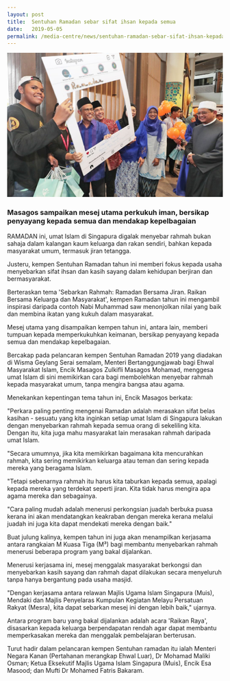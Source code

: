```yaml
---
layout: post
title:  Sentuhan Ramadan sebar sifat ihsan kepada semua
date:   2019-05-05
permalink: /media-centre/news/sentuhan-ramadan-sebar-sifat-ihsan-kepada-semua
---
```


![Sentuhan Ramadan sebar sifat ihsan kepada semua](/images/media-centre/BH-20190505-Sentuhan-Ramadan.jpg)

### Masagos sampaikan mesej utama perkukuh iman, bersikap penyayang kepada semua dan mendakap kepelbagaian

RAMADAN ini, umat Islam di Singapura digalak menyebar rahmah bukan sahaja dalam kalangan kaum keluarga dan rakan sendiri, bahkan kepada masyarakat umum, termasuk jiran tetangga.

Justeru, kempen Sentuhan Ramadan tahun ini memberi fokus kepada usaha menyebarkan sifat ihsan dan kasih sayang dalam kehidupan berjiran dan bermasyarakat.

Berteraskan tema 'Sebarkan Rahmah: Ramadan Bersama Jiran. Raikan Bersama Keluarga dan Masyarakat', kempen Ramadan tahun ini mengambil inspirasi daripada contoh Nabi Muhammad saw menonjolkan nilai yang baik dan membina ikatan yang kukuh dalam masyarakat.

Mesej utama yang disampaikan kempen tahun ini, antara lain, memberi tumpuan kepada memperkukuhkan keimanan, bersikap penyayang kepada semua dan mendakap kepelbagaian.

Bercakap pada pelancaran kempen Sentuhan Ramadan 2019 yang diadakan di Wisma Geylang Serai semalam, Menteri Bertanggungjawab bagi Ehwal Masyarakat Islam, Encik Masagos Zulkifli Masagos Mohamad, menggesa umat Islam di sini memikirkan cara bagi membolehkan menyebar rahmah kepada masyarakat umum, tanpa mengira bangsa atau agama.

Menekankan kepentingan tema tahun ini, Encik Masagos berkata:

"Perkara paling penting mengenai Ramadan adalah merasakan sifat belas kasihan - sesuatu yang kita inginkan setiap umat Islam di Singapura lakukan dengan menyebarkan rahmah kepada semua orang di sekeliling kita. Dengan itu, kita juga mahu masyarakat lain merasakan rahmah daripada umat Islam.

"Secara umumnya, jika kita memikirkan bagaimana kita mencurahkan rahmah, kita sering memikirkan keluarga atau teman dan sering kepada mereka yang beragama Islam.

"Tetapi sebenarnya rahmah itu harus kita taburkan kepada semua, apalagi kepada mereka yang terdekat seperti jiran. Kita tidak harus mengira apa agama mereka dan sebagainya.

"Cara paling mudah adalah menerusi perkongsian juadah berbuka puasa kerana ini akan mendatangkan keakraban dengan mereka kerana melalui juadah ini juga kita dapat mendekati mereka dengan baik."

Buat julung kalinya, kempen tahun ini juga akan menampilkan kerjasama antara rangkaian M Kuasa Tiga (M³) bagi membantu menyebarkan rahmah menerusi beberapa program yang bakal dijalankan.

Menerusi kerjasama ini, mesej menggalak masyarakat berkongsi dan menyebarkan kasih sayang dan rahmah dapat dilakukan secara menyeluruh tanpa hanya bergantung pada usaha masjid.

"Dengan kerjasama antara relawan Majlis Ugama Islam Singapura (Muis), Mendaki dan Majlis Penyelaras Kumpulan Kegiatan Melayu Persatuan Rakyat (Mesra), kita dapat sebarkan mesej ini dengan lebih baik," ujarnya.

Antara program baru yang bakal dijalankan adalah acara 'Raikan Raya', disasarkan kepada keluarga berpendapatan rendah agar dapat membantu memperkasakan mereka dan menggalak pembelajaran berterusan.

Turut hadir dalam pelancaran kempen Sentuhan ramadan itu ialah Menteri Negara Kanan (Pertahanan merangkap Ehwal Luar), Dr Mohamad Maliki Osman; Ketua Eksekutif Majlis Ugama Islam Singapura (Muis), Encik Esa Masood; dan Mufti Dr Mohamed Fatris Bakaram.
